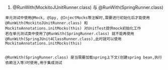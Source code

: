 1. @RunWith(MockitoJUnitRunner.class) 与  @RunWith(SpringRunner.class)
```
单元测试中使用@Mock, @Spy, @InjectMocks等注解时,需要进行初始化后才能使用
@RunWith(MockitoJUnitRunner.class) 和 MockitoAnnotations.initMocks(this) 对UnitTest提供mock初始化工作
若在单元测试类中使用了@RunWith(SpringRunner.class) 就不能再使用@RunWith(SpringJUnit4ClassRunner.class),此时就可以使用 
MockitoAnnotations.initMocks(this)


@RunWith(SpringRunner.class) 是当需要加载spring上下文(创建spring bean,执行依赖注入等)时使用,用于集成测试
```